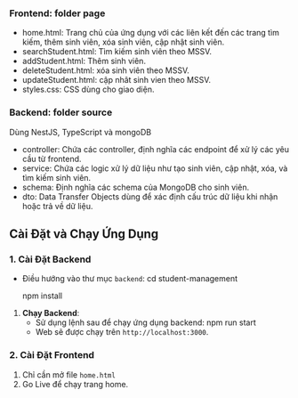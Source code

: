 ### Frontend: folder page

- home.html: Trang chủ của ứng dụng với các liên kết đến các trang tìm kiếm, thêm sinh viên, xóa sinh viên, cập nhật sinh viên.
- searchStudent.html: Tìm kiếm sinh viên theo MSSV.
- addStudent.html: Thêm sinh viên.
- deleteStudent.html: xóa sinh viên theo MSSV.
- updateStudent.html: cập nhât sinh vien theo MSSV.
- styles.css: CSS dùng cho giao diện.

### Backend: folder source
Dùng NestJS, TypeScript và mongoDB 
- controller: Chứa các controller, định nghĩa các endpoint để xử lý các yêu cầu từ frontend.
- service: Chứa các logic xử lý dữ liệu như tạo sinh viên, cập nhật, xóa, và tìm kiếm sinh viên.
- schema: Định nghĩa các schema của MongoDB cho sinh viên.
- dto: Data Transfer Objects dùng để xác định cấu trúc dữ liệu khi nhận hoặc trả về dữ liệu.

## Cài Đặt và Chạy Ứng Dụng

### 1. Cài Đặt Backend

   - Điều hướng vào thư mục `backend`:
     cd student-management

     npm install


1. **Chạy Backend**:
   - Sử dụng lệnh sau để chạy ứng dụng backend:
     npm run start
   - Web sẽ được chạy trên `http://localhost:3000`.

### 2. **Cài Đặt Frontend**

1. Chỉ cần mở file `home.html` 
2. Go Live để chạy trang home. 

